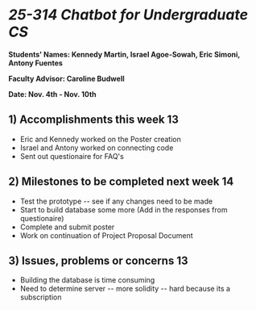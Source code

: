 # *25-314 Chatbot for Undergraduate CS*

**Students' Names: Kennedy Martin, Israel Agoe-Sowah, Eric Simoni, Antony Fuentes**

**Faculty Advisor: Caroline Budwell**

**Date: Nov. 4th - Nov. 10th**

## 1) Accomplishments this week 13
   - Eric and Kennedy worked on the Poster creation
   - Israel and Antony worked on connecting code
   - Sent out questionaire for FAQ's 

## 2) Milestones to be completed next week 14
   - Test the prototype -- see if any changes need to be made
   - Start to build database some more (Add in the responses from questionaire)
   - Complete and submit poster
   - Work on continuation of Project Proposal Document

## 3) Issues, problems or concerns 13
   - Building the database is time consuming
   - Need to determine server -- more solidity -- hard because its a subscription
